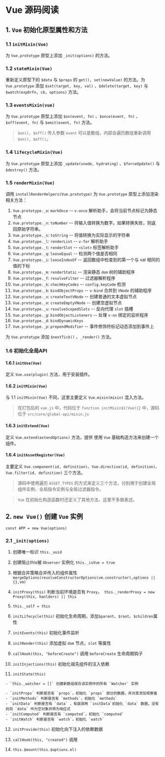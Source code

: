 # Vue 源码阅读

## 1. `Vue` 初始化原型属性和方法

### 1.1 `initMixin(Vue)`

为 `Vue.prototype` 原型上添加 `_init(options)` 的方法。



### 1.2 `stateMixin(Vue)`

重新定义原型下的 `$data` 与 `$props` 的 `get(), set(newValue)` 的方法。为 `Vue.prototype` 添加 `$set(target, key, val)` 、`$delete(target, key)` 与 `$watch(expOrFn, cb, options)` 方法。



### 1.3 `eventsMixin(vue)`

为 `Vue.prototype` 原型上添加 `$on(event, fn)` 、`$once(event, fn)` 、`$off(event, fn)` 与 `$emit(event, fn)` 方法。

> `$on(), $off()` 传入参数 `event` 可以是数组，内部会遍历数组重新调用 `$on(), $off()`。



### 1.4 `lifecycleMixin(Vue)` 

为 `Vue.prototype` 原型上添加 `_update(vnode, hydrating)` 、`$forceUpdate()` 与 `$destroy()` 方法。



### 1.5 `renderMixin(Vue)` 

调用 `installRenderHelpers(Vue.prototype)` 为 `Vue.prototype` 原型上添加渲染相关方法：

1. `Vue.prototype._o`: `markOnce` -- `v-once` 解析助手，会将当前节点标记为静态节点
2. `Vue.prototype._n`: `toNumber` -- 将输入值转换为数字。如果转换失败，则返回原始字符串。
3. `Vue.prototype._s`: `toString` -- 将值转换为实际显示的字符串
4. `Vue.prototype._l`: `renderList` -- `v-for` 解析助手
5. `Vue.prototype._t`: `renderSlot` -- `<slot>` 标签解析助手
6. `Vue.prototype._q`: `looseEqual` -- 检测两个值是否相同
7. `Vue.prototype._i`: `looseIndexOf` -- 返回数组中检查到的第一个与 val 相同的值的下标
8. `Vue.prototype._m`: `renderStatic` -- 渲染静态 `dom` 树的辅助程序
9. `Vue.prototype._f`: `resolveFilter` -- 过滤器解析程序
10. `Vue.prototype._k`: `checkKeyCodes` -- `config.keyCode` 检测
11. `Vue.prototype._b`: `bindObjectProps` -- `v-bind` 合并到 `VNode` 的辅助程序
12. `Vue.prototype._v`: `createTextVNode` -- 创建普通的文本虚拟节点
13. `Vue.prototype._e`: `createEmptyVNode` --  创建空虚拟节点
14. `Vue.prototype._u`: `resolveScopedSlots` -- 反向代理 `slot` 插槽
15. `Vue.prototype._g`: `bindObjectListeners` -- 处理 `v-on` 绑定的监听程序
16. `Vue.prototype._d`: `bindDynamicKeys`
17. `Vue.prototype._p`: `prependModifier` -- 事件修饰符标记动态添加到事件上

为 `Vue.prototype` 添加 `$nextTick()` 、`_render()` 方法。



### 1.6 初始化全局API

#### 1.6.1 `initUse(Vue)`

定义 `Vue.use(plugin)` 方法，用于安装插件。



#### 1.6.2 `initMixin(Vue)`

与 1.1 `initMixin(Vue)` 不同，这里主要定义 `Vue.mixin(mixin)` 混入方法。

> 在打包后的 `vue.js` 中，代码位于 `function initMixin$1(Vue){}` 中，源码位于 `src/core/global-api/mixin.js`



#### 1.6.3 `initExtend(Vue)`

定义 `Vue.extend(extendOptions)` 方法，提供 使用 `Vue` 基础构造方法来创建一个组件。



#### 1.6.4 `initAssetRegister(Vue)`

主要定义 `Vue.component(id, definition)`、`Vue.directive(id, definition)`、`Vue.filter(id, definition)` 三个方法。

> 源码中使用遍历 `ASSET_TYPES` 的方式来定义三个方法，分别用于创建全局组件实例、全局指令实例与全局过滤器指令。



> `Vue` 在初始化构造函数时还定义了其他方法，这里不多做表述。



## 2. `new Vue()` 创建 `Vue` 实例

`const APP = new Vue(options)`

### 2.1 `_init(options)`

1. 创建唯一标识 `this._uuid`

2. 创建阻止this被 `Observer` 实例化 `this._isVue = true`

3. 根据合并策略合并传入的组件属性 `mergeOptions(resolveConstructorOptions(vm.constructor),options || {},vm)`

4.  `initProxy(this)` 判断当前环境是否有 `Proxy`，` this._renderProxy = new Proxy(this, hanlders) || this`

5. `this._self = this`

6.  `initLifecycle(this)` 初始化生命周期，添加`$parent`、`$root`、`$children`属性

7.  `initEvents(this)` 初始化事件监听

8.  `initRender(this)` 添加虚拟 `dom` 节点，`slot` 等属性

9.  `callHook(this, "beforeCreate")` 调用 `beforeCreate` 生命周期钩子

10.  `initInjections(this)` 初始化祖先组件的注入依赖

11.  `initState(this)` 

    - `this._watcher = []` 创建新数组保存该实例中的所有 `Watcher` 实例

    - `initProps` 判断是否有 `props`，初始化 `props` 部分的数据，并对其添加观察者
    - `initMethods` 判断是否有 `methods`，初始化 `methods`
    - `initData` 判断是否有 `data` ，有就调用 `initData`初始化 `data` 数据，没有则将 `data` 作为空对象并转为响应式
    - `initComputed` 判断是否有 `computed`，初始化 `computed`
    - `initWatch` 判断是否有 `watch`，初始化 `watch`

12.  `initProvide(this)` 初始化向下注入的依赖数据

13.  `callHook(this, "created")` 调用

14.  `this.$mount(this.$options.el)`

